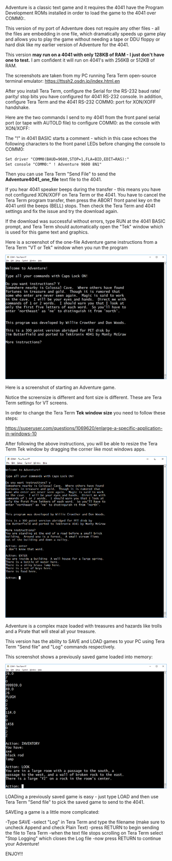 Adventure is a classic text game and it requires the 4041 have the Program Development ROMs installed in order to load the game to the 4041 over COMM0:.

This version of my port of Adventure does not require any other files - all the files are embedding in one file, which dramatically speeds up game play and allows you to play the game without needing a tape or DDU floppy or hard disk like my earlier version of Adventure for the 4041.

This version **may run on a 4041 with only 128KB of RAM - I just don't have one to test.**  I am confident it will run on 4041's with 256KB or 512KB of RAM.

The screenshots are taken from my PC running Tera Term open-source terminal emulator:
https://ttssh2.osdn.jp/index.html.en

After you install Tera Term, configure the Serial for the RS-232 baud rate/ parity/ stop bits you have configured for 4041 RS-232 console.
In addition, configure Tera Term and the 4041 RS-232 COMM0: port for XON/XOFF handshake.

Here are the two commands I send to my 4041 from the front panel serial port (or tape with AUTOLD file) to configure COMM0: as the console with XON/XOFF:

The "!" in 4041 BASIC starts a comment - which in this case echoes the following characters to the front panel LEDs before changing the console to COMM0:
```
Set driver "COMM0(BAUD=9600,STOP=1,FLA=BID,EDIT=RAS):"
Set console "COMM0:" ! Adventure 9600 8N1"
```

Then you can use Tera Term "Send File" to send the **Adventure4041_one_file** text file to the 4041.  

If you hear 4041 speaker beeps during the transfer - this means you have not configured XON/XOFF on Tera Term or the 4041.  You have to cancel the Tera Term program transfer, then press the ABORT front panel key on the 4041 until the beeps (BELL) stops.  Then check the Tera Term and 4041 settings and fix the issue and try the download again.

If the download was successful without errors, type RUN at the 4041 BASIC prompt, and Tera Term should automatically open the "Tek" window which is used for this game text and graphics. 

Here is a screenshot of the one-file Adventure game instructions from a Tera Term "VT or Tek" window when you run the program

![Adventure Instructions](./Adventure%20instructions%20page%201.png)

Here is a screenshot of starting an Adventure game.

Notice the screensize is different and font size is different.  These are Tera Term settings for VT screens.

In order to change the Tera Term **Tek window size** you need to follow these steps:

https://superuser.com/questions/1069620/enlarge-a-specific-application-in-windows-10

After following the above instructions, you will be able to resize the Tera Term Tek window by dragging the corner like most windows apps.

![Adventure game](./New%20Game.png)

Adventure is a complex maze loaded with treasures and hazards like trolls and a Pirate that will steal all your treasure.

This version has the ability to SAVE and LOAD games to your PC using Tera Term "Send file" and "Log" commands respectively.

This screenshot shows a previously saved game loaded into memory:

![Adventure Load game](./Adventure%20LOAD%20saved%20game.png)

LOADing a previously saved game is easy - just type LOAD and then use Tera Term "Send file" to pick the saved game to send to the 4041.

SAVEing a game is a little more complicated:

-Type SAVE
-select "Log" in Tera Term and type the filename (make sure to uncheck Append and check Plain Text)
-press RETURN to begin sending the file to Tera Term
-when the text file stops scrolling on Tera Term select "Stop Logging" which closes the Log file
-now press RETURN to continue your Adventure!

ENJOY!!

